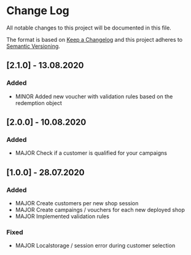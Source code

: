 
# Change Log
All notable changes to this project will be documented in this file.
 
The format is based on [Keep a Changelog](http://keepachangelog.com/)
and this project adheres to [Semantic Versioning](http://semver.org/).

## [2.1.0] - 13.08.2020

### Added
   - MINOR Added new voucher with validation rules based on the redemption object

## [2.0.0] - 10.08.2020

### Added
   - MAJOR Check if a customer is qualified for your campaigns
    
## [1.0.0] - 28.07.2020

### Added
   - MAJOR Create customers per new shop session
   - MAJOR Create campaings / vouchers for each new deployed shop
   - MAJOR Implemented validation rules
    
### Fixed
   - MAJOR Localstorage / session error during customer selection